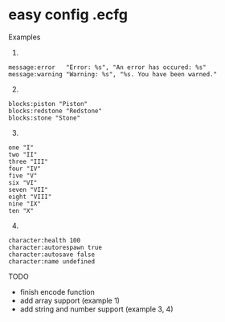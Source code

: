 # easy config .ecfg

Examples

1.
```
message:error   "Error: %s", "An error has occured: %s"
message:warning "Warning: %s", "%s. You have been warned."
```
2.
```
blocks:piston "Piston"
blocks:redstone "Redstone"
blocks:stone "Stone"
```
3.
```
one "I"
two "II"
three "III"
four "IV"
five "V"
six "VI"
seven "VII"
eight "VIII"
nine "IX"
ten "X"
```
4.
```
character:health 100
character:autorespawn true
character:autosave false
character:name undefined
```

TODO
- finish encode function
- add array support (example 1)
- add string and number support (example 3, 4)
